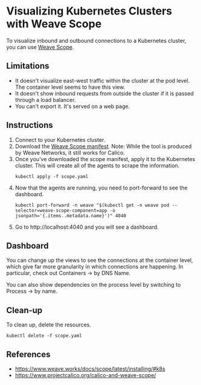 # Visualizing Kubernetes Clusters with Weave Scope
To visualize inbound and outbound connections to a Kubernetes cluster,
you can use [Weave Scope](https://www.weave.works/oss/scope/).

## Limitations
* It doesn't visualize east-west traffic within the cluster at the pod level. The container level seems to have this view.
* It doesn't show inbound requests from outside the cluster if it is passed through a load balancer.
* You can't export it. It's served on a web page.

## Instructions
1. Connect to your Kubernetes cluster.
1. Download the [Weave Scope manifest](https://cloud.weave.works/k8s/scope.yaml). Note: While the tool is produced by Weave 
   Networks, it still works for Calico.
1. Once you've downloaded the scope manifest, apply it to the Kubernetes cluster. This will create all of the agents to scrape 
   the information.
   ```
   kubectl apply -f scope.yaml
   ```
1. Now that the agents are running, you need to port-forward to see the dashboard.
   ```
   kubectl port-forward -n weave "$(kubectl get -n weave pod --selector=weave-scope-component=app -o jsonpath='{.items..metadata.name}')" 4040
   ```
1. Go to http://localhost:4040 and you will see a dashboard.

## Dashboard
You can change up the views to see the connections at the container level,
which give far more granularity in which connections are happening.
In particular, check out Containers → by DNS Name.

You can also show dependencies on the process level by
switching to Process → by name.

## Clean-up
To clean up, delete the resources.

```
kubectl delete -f scope.yaml
```

## References
* https://www.weave.works/docs/scope/latest/installing/#k8s
* https://www.projectcalico.org/calico-and-weave-scope/